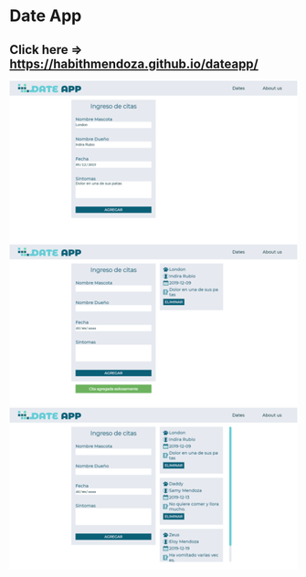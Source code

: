 # Date App

## Click here => https://habithmendoza.github.io/dateapp/

![](https://raw.githubusercontent.com/habithmendoza/dateapp/gh-pages/dateapp-1.PNG)
![](https://raw.githubusercontent.com/habithmendoza/dateapp/gh-pages/dateapp-2.PNG)
![](https://raw.githubusercontent.com/habithmendoza/dateapp/gh-pages/dateapp-3.PNG)

